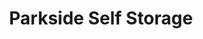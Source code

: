 ---
title: "Parkside Self Storage"
url: /colorado-springs/parkside-self-storage/
shop: storage rental
---